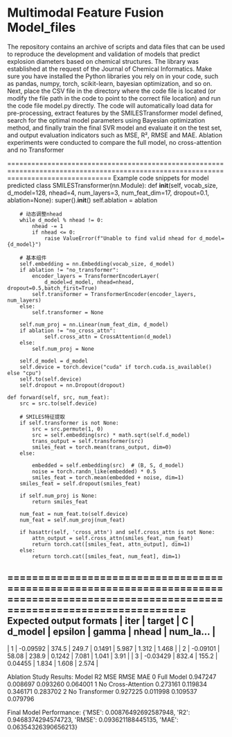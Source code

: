 # Multimodal Feature Fusion Model_files
The repository contains an archive of scripts and data files that can be used to reproduce the development and validation of models that predict explosion diameters based on chemical structures.  The library was established at the request of the Journal of Chemical Informatics.
Make sure you have installed the Python libraries you rely on in your code, such as pandas, numpy, torch, scikit-learn, bayesian optimization, and so on.  Next, place the CSV file in the directory where the code file is located (or modify the file path in the code to point to the correct file location) and run the code file model.py directly.  The code will automatically load data for pre-processing, extract features by the SMILESTransformer model defined, search for the optimal model parameters using Bayesian optimization method, and finally train the final SVR model and evaluate it on the test set, and output evaluation indicators such as MSE, R², RMSE and MAE.  Ablation experiments were conducted to compare the full model, no cross-attention and no Transformer

======================================================================================================================================
Example code snippets for model predicted
class SMILESTransformer(nn.Module):
    def __init__(self, vocab_size, d_model=128, nhead=4, num_layers=3,
                 num_feat_dim=17, dropout=0.1, ablation=None):
        super().__init__()
        self.ablation = ablation

        # 动态调整nhead
        while d_model % nhead != 0:
            nhead -= 1
            if nhead <= 0:
                raise ValueError(f"Unable to find valid nhead for d_model={d_model}")

        # 基本组件
        self.embedding = nn.Embedding(vocab_size, d_model)
        if ablation != "no_transformer":
            encoder_layers = TransformerEncoderLayer(
                d_model=d_model, nhead=nhead, dropout=0.5,batch_first=True)
            self.transformer = TransformerEncoder(encoder_layers, num_layers)
        else:
            self.transformer = None

        self.num_proj = nn.Linear(num_feat_dim, d_model)
        if ablation != "no_cross_attn":
                self.cross_attn = CrossAttention(d_model)
        else:
            self.num_proj = None

        self.d_model = d_model
        self.device = torch.device("cuda" if torch.cuda.is_available() else "cpu")
        self.to(self.device)
        self.dropout = nn.Dropout(dropout)

    def forward(self, src, num_feat):
        src = src.to(self.device)

        # SMILES特征提取
        if self.transformer is not None:
            src = src.permute(1, 0)
            src = self.embedding(src) * math.sqrt(self.d_model)
            trans_output = self.transformer(src)
            smiles_feat = torch.mean(trans_output, dim=0)
        else:
          
            embedded = self.embedding(src)  # (B, S, d_model)
            noise = torch.randn_like(embedded) * 0.5
            smiles_feat = torch.mean(embedded + noise, dim=1)
        smiles_feat = self.dropout(smiles_feat)

        if self.num_proj is None:
            return smiles_feat  

        num_feat = num_feat.to(self.device)
        num_feat = self.num_proj(num_feat)

        if hasattr(self, 'cross_attn') and self.cross_attn is not None:
            attn_output = self.cross_attn(smiles_feat, num_feat)
            return torch.cat([smiles_feat, attn_output], dim=1)
        else:
            return torch.cat([smiles_feat, num_feat], dim=1)
======================================================================================================================================
Expected output formats
|   iter    |  target   |     C     |  d_model  |  epsilon  |   gamma   |   nhead   | num_la... |
-------------------------------------------------------------------------------------------------
| 1         | -0.09592  | 374.5     | 249.7     | 0.1491    | 5.987     | 1.312     | 1.468     |
| 2         | -0.09101  | 58.08     | 238.9     | 0.1242    | 7.081     | 1.041     | 3.91      |
| 3         | -0.03429  | 832.4     | 155.2     | 0.04455   | 1.834     | 1.608     | 2.574     |

Ablation Study Results:
                Model        R2       MSE      RMSE       MAE
0          Full Model  0.947247  0.008697  0.093260  0.064001
1  No Cross-Attention  0.273161  0.119834  0.346171  0.283702
2      No Transformer  0.927225  0.011998  0.109537  0.079796

Final Model Performance:
{'MSE': 0.00876492692587948, 'R2': 0.9468374294574723, 'RMSE': 0.093621188445135, 'MAE': 0.06354326390656213}
